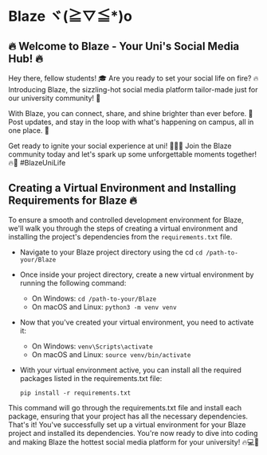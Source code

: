 # Blaze ヾ(≧▽≦*)o

## 🔥 Welcome to Blaze - Your Uni's Social Media Hub! 🔥

Hey there, fellow students! 🎓 Are you ready to set your social life on fire? 🔥 
Introducing Blaze, the sizzling-hot social media platform tailor-made just for our university community! 🚀 

With Blaze, you can connect, share, and shine brighter than ever before. 🌟 Post updates, and stay in the loop 
with what's happening on campus, all in one place. 📢

Get ready to ignite your social experience at uni! 💬📸✨ Join the Blaze community today and let's spark up some 
unforgettable moments together! 🔥🎉 #BlazeUniLife

## Creating a Virtual Environment and Installing Requirements for Blaze 🔥

To ensure a smooth and controlled development environment for Blaze, we'll walk you through the steps of creating a
virtual environment and installing the project's dependencies from the ```requirements.txt``` file.

* Navigate to your Blaze project directory using the cd
```cd /path-to-your/Blaze```

* Once inside your project directory, create a new virtual environment by running the following command:
    * On Windows: ```cd /path-to-your/Blaze```
    * On macOS and Linux: ```python3 -m venv venv```
  
* Now that you've created your virtual environment, you need to activate it:
    * On Windows: ```venv\Scripts\activate```
    * On macOS and Linux: ```source venv/bin/activate```

* With your virtual environment active, you can install all the required packages listed in the requirements.txt file:
    
    ```pip install -r requirements.txt```

This command will go through the requirements.txt file and install each package, ensuring that your project has all the 
necessary dependencies. That's it! You've successfully set up a virtual environment for your Blaze project and installed 
its dependencies. You're now ready to dive into coding and making Blaze the hottest social media platform for your university! 🔥💻🚀 